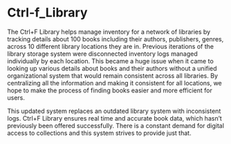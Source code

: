 # Ctrl-f_Library


The Ctrl+F Library helps manage inventory for a network of libraries by tracking details about 100 books including their authors, publishers, genres, across 10 different library locations they are in. Previous iterations of the library storage system were disconnected inventory logs managed individually by each location. This became a huge issue when it came to looking up various details about books and their authors without a unified organizational system that would remain consistent across all libraries. By centralizing all the information and making it consistent for all locations, we hope to make the process of finding books easier and more efficient for users.

This updated system replaces an outdated library system with inconsistent logs. Ctrl+F Library ensures real time and accurate book data, which hasn’t previously been offered successfully. There is a constant demand for digital access to collections and this system strives to provide just that.
